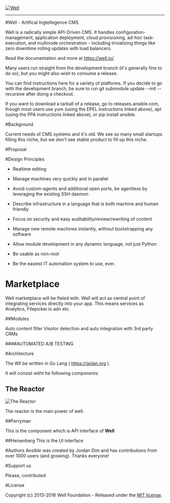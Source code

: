 <a href="well.io"><img src="https://cloud.githubusercontent.com/assets/818400/11320861/fb3e94fe-90b0-11e5-8e89-6896e5ff7059.png" alt="Well" /></a>

___

#Well - Artifical Ingtellegence CMS

Well is a radically simple API-Driven CMS. It handles configuration-management, application deployment, cloud provisioning, ad-hoc task-execution, and multinode orchestration - including trivializing things like zero downtime rolling updates with load balancers.

Read the documentation and more at https://well.io/

Many users run straight from the development branch (it's generally fine to do so), but you might also wish to consume a release.

You can find instructions here for a variety of platforms. If you decide to go with the development branch, be sure to run git submodule update --init --recursive after doing a checkout.

If you want to download a tarball of a release, go to releases.ansible.com, though most users use yum (using the EPEL instructions linked above), apt (using the PPA instructions linked above), or pip install ansible.

#Background

Current needs of CMS systems and it's old. We see so many small startups filling this niche, but we don't see stable product to fill up this niche.

#Proposal

#Design Principles

* Realtime editing


* Manage machines very quickly and in parallel
* Avoid custom-agents and additional open ports, be agentless by leveraging the existing SSH daemon
* Describe infrastructure in a language that is both machine and human friendly
* Focus on security and easy auditability/review/rewriting of content
* Manage new remote machines instantly, without bootstrapping any software
* Allow module development in any dynamic language, not just Python
* Be usable as non-root
* Be the easiest IT automation system to use, ever.

# Marketplace

Well marketplace will be fieled with. Well will act as central point of integrating services directly into your app. This means services as Analytics, Filepicker.io adn etc.

##Modules

Auto content filler
Visotor detection and auto integration with 3rd party CRMs

####AUTOMATED A/B TESTING


#Architecture

The Wll be written in Go Lang ( https://golan.org ).

It will consist witht he following components:


## The Reactor
![The Reactor ](https://cloud.githubusercontent.com/assets/818400/11320976/b7a44bca-90b6-11e5-9e00-7d3bcd9e163d.jpg "Well Reactor")


The reactor is the main power of well.

##Ferryman

This is the component which is API interface of __Well__

##Heisenberg
This is the UI interface

#Authors
Ansible was created by Jordan Dim and has contributions from over 1000 users (and growing). Thanks everyone!

#Support us

Please, contributed



#License

Copyright (c) 2013-2016 Well Foundation - Released under the [MIT license](LICENSE).

